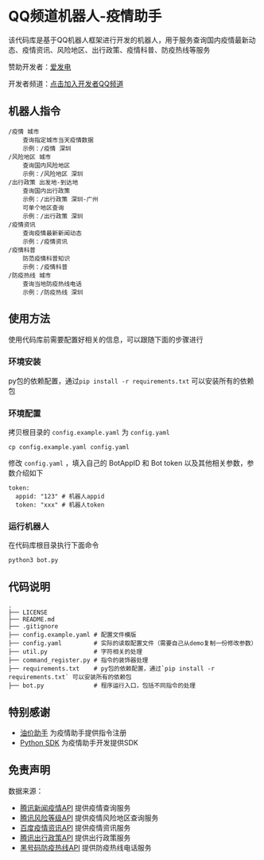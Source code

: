 # QQ频道机器人-疫情助手
该代码库是基于QQ机器人框架进行开发的机器人，用于服务查询国内疫情最新动态、疫情资讯、风险地区、出行政策、疫情科普、防疫热线等服务

赞助开发者：[爱发电](https://afdian.net/@nian-bot)

开发者频道：[点击加入开发者QQ频道](https://qun.qq.com/qqweb/qunpro/share?_wv=3&_wwv=128&appChannel=share&inviteCode=1MVLD4&appChannel=share&businessType=9&from=246610&biz=ka
)


## 机器人指令

```
/疫情 城市
    查询指定城市当天疫情数据
    示例：/疫情 深圳
/风险地区 城市
    查询国内风险地区
    示例：/风险地区 深圳
/出行政策 出发地-到达地
    查询国内出行政策
    示例：/出行政策 深圳-广州
    可单个地区查询
    示例：/出行政策 深圳
/疫情资讯
    查询疫情最新新闻动态
    示例：/疫情资讯
/疫情科普
    防范疫情科普知识
    示例：/疫情科普
/防疫热线 城市
    查询当地防疫热线电话
    示例：/防疫热线 深圳
```

## 使用方法
使用代码库前需要配置好相关的信息，可以跟随下面的步骤进行

### 环境安装
py包的依赖配置，通过`pip install -r requirements.txt` 可以安装所有的依赖包

### 环境配置
拷贝根目录的 `config.example.yaml` 为 `config.yaml`
```shell
cp config.example.yaml config.yaml
```

修改 `config.yaml` ，填入自己的 BotAppID 和 Bot token 以及其他相关参数，参数介绍如下

```shell
token:
  appid: "123" # 机器人appid
  token: "xxx" # 机器人token
```

### 运行机器人
在代码库根目录执行下面命令
```shell
python3 bot.py
```

## 代码说明
```
.
├── LICENSE
├── README.md
├── .gitignore 
├── config.example.yaml # 配置文件模版
├── config.yaml         # 实际的读取配置文件（需要自己从demo复制一份修改参数）
├── util.py             # 字符相关的处理
├── command_register.py # 指令的装饰器处理
├── requirements.txt    # py包的依赖配置，通过`pip install -r requirements.txt` 可以安装所有的依赖包
├── bot.py              # 程序运行入口，包括不同指令的处理
```



## 特别感谢

- [油价助手](https://github.com/wzpan/oil-price-bot/) 为疫情助手提供指令注册
- [Python SDK](https://github.com/tencent-connect/botpy) 为疫情助手开发提供SDK


## 免责声明
数据来源：  
- [腾讯新闻疫情API](https://news.qq.com/zt2020/page/feiyan.htm#/)  提供疫情查询服务
- [腾讯风险等级API](https://news.qq.com/zt2020/page/feiyan.htm#/)  提供疫情风险地区查询服务
- [百度疫情资讯API](https://voice.baidu.com/act/newpneumonia/newpneumonia/?from=osari_aladin_banner)  提供疫情资讯服务
- [腾讯出行政策API](https://news.qq.com/hdh5/sftravel.htm#/)  提供出行政策服务
- [黑号码防疫热线API](https://heihaoma.com/i-fangyi)  提供防疫热线电话服务
